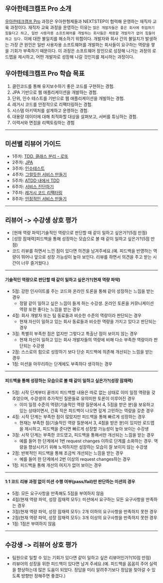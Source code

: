 ## 우아한테크캠프 Pro 소개
[우아한테크캠프 Pro](https://edu.nextstep.camp/c/lqsBs7x0) 과정은 우아한형제들과 NEXTSTEP이 협력해 운영하는 재직자 교육 과정이다. 
재직자 교육 과정을 운영하는 이유는 `많은 개발자들은 좋은 회사에 취업하기 힘들다고 하고, 일반 사용자용 소프트웨어를 개발하는 회사들은 채용할 개발자가 없어 힘들어하고 있다.` 이에 대한 불일치를 해소하기 위함이다. 개발자와 회사 간의 불일치가 발생하는 가장 큰 원인은 일반 사용자용 소프트웨어를 개발하는 회사들이 요구하는 역량을 쌓을 기회가 부족하기 때문이다. 이 과정은 소프트웨어 장인으로 성장해 나가는 과정의 로드맵을 제시하고, 어떤 개발자로 성장해 나갈 것인지를 제시하는 과정이다.

## 우아한테크캠프 Pro 학습 목표
1. 클린코드를 통해 유지보수하기 좋은 코드를 구현하는 경험.
2. JPA 기반으로 웹 애플리케이션을 개발하는 경험.
3. 단위, 인수 테스트를 기반으로 웹 애플리케이션을 개발하는 경험.
4. 레거시 코드를 안정적으로 리팩터링하는 경험.
5. 시스템 아키텍처를 설계하고 운영하는 경험.
6. 대용량 데이터에 대해 최적화할 대상을 살펴보고, 서버를 튜닝하는 경험.
7. 이력서와 면접을 리팩토링하는 경험

---
## 미션별 리뷰어 가이드
* 1주차: [TDD, 클래스 분리 - 로또](./lotto.md)
* 2주차: [JPA](./qna.md)
* 3주차: [인수테스트](./acceptance-test.md)
* 4주차: [그럴듯한 서비스 만들기](./subway-deploy.md)
* 5주차: [ATDD 내에서 TDD](./subway-path.md)
* 6주차: [서비스 진단하기](./monitoring.md)
* 7주차: [레거시 코드 리팩터링](./legacy-code-refactoring.md)
* 8주차: [안정적인 서비스 만들기](./performance-refactoring.md)

---
## 리뷰어 -> 수강생 상호 평가
* [현재 역량 파악]기술적인 역량으로 판단할 때 같이 일하고 싶은가?(5점 만점)
* [성장 잠재력]피드백을 통해 성장하는 모습으로 볼 때 같이 일하고 싶은가?(5점 만점)
* 코드 리뷰를 하면서 느낀 점이 있다면 의견을 남겨주세요.(예. 피드백을 반영하는 역량이 뛰어나 앞으로 성장 가능성이 높아 보인다. 리뷰를 하면서 의견을 주고 받는 시간이 너무 즐거웠다.)

---
#### 기술적인 역량으로 판단할 때 같이 일하고 싶은가?(현재 역량 파악)
* 5점: 강한 인사이트를 주는 코드와 온라인 토론을 통해 같이 성장하는 느낌을 받는 경우
  * 정말 같이 일하고 싶은 느낌이 들게 하는 수강생. 온라인 토론을 커뮤니케이션 역량 또한 좋다는 느낌을 받는 경우
* 4점: 회사 개발자 또는 팀 동료들과 비슷한 수준의 역량이라 판단되는 경우
  * 현재 자신이 일하고 있는 회사 동료들과 비슷한 역량을 가지고 있다고 판단되는 경우
* 3점: 특별히 부족한 점은 없지만 그렇다고 특출난 점이 보이지 않는 경우
  * 현재 자신이 일하고 있는 회사 개발자들의 역량에 비해 다소 부족한 역량이라 판단되는 수강생
* 2점: 스스로의 힘으로 성장하기 보다 단순 피드백에 의존해 개선되는 느낌을 받는 경우
* 1점: 미션을 마무리하는 단계에도 부족하다 생각하는 경우

---
#### 피드백을 통해 성장하는 모습으로 볼 때 같이 일하고 싶은가?(성장 잠재력)
* 5점: 시작 단계부터 끝까지 피드백할 내용은 따로 없는 상태로 이미 일정 역량을 갖추었으며, 수강생의 추가적인 질문들로 유의미한 토론이 이루어진 경우
  * 이미 일정 수준의 역량(기술적인 역량 질문에서 4, 5점을 받은 분)을 보유하고 있는 상태이면서, 간혹 작은 피드백이 나오면 깊게 고민하는 역량을 갖춘 경우
* 4점: 시작 단계는 부족한 점이 많았지만 피드백을 통해 빠르게 성장하는 경우
  * 현재는 부족한 점(기술적인 역량 질문에서 3, 4점을 받은 분)이 있지만 로드맵을 제시하고, 피드백을 준다면 빠르게 성장할 가능성이 높아 보이는 수강생
* 3점: 시작 단계는 부족한 코드였고, 피드백을 통해서만 개선되는 느낌을 받는 경우
  * 예를 들어 한 단계에서 1번 request changes 이하로 단계를 소화하는 경우. 역량을 향상시키기 위해 노력하지만 성장하는 모습이 잘 보이지 않는 수강생
* 2점: 반복적인 피드백을 통해 조금씩 개선되는 느낌을 받는 경우
  * 예를 들어 한 단계에서 2번 이상의 request changes하는 경우
* 1점: 피드백을 통해 개선의 여지가 없어 보이는 경우

---
#### 1:1 코드 리뷰 과정 없이 미션 수행 여부(pass/fail)만 판단하는 미션의 경우
* 5점: 모든 요구사항을 만족해도 5점을 부여하지 않음
* 4점(현재 역량 파악, 성장 잠재력 모두): 미션에서 요구하는 모든 요구사항을 만족하는 경우
* 3점(현재 역량 파악, 성장 잠재력 모두): 2개 이하의 요구사항을 만족하지 못한 경우
* 2점(현재 역량 파악, 성장 잠재력 모두): 3개 이상의 요구사항을 만족하지 못한 경우
* 1점: 1점은 부여하지 않음

---
## 수강생 -> 리뷰어 상호 평가
* 팀원으로 일할 수 있는 기회가 있다면 같이 일하고 싶은 리뷰어인가?(10점 만점)
* 리뷰어의 성장을 위한 피드백이 있다면 남겨 주세요.(예. 피드백을 꼼꼼히 주어 실력을 향상하는데 많은 도움이 되었다. 정답을 미리 알려주기보다 정답을 찾아갈 수 있도록 방향만 정해주면 좋겠다.)
